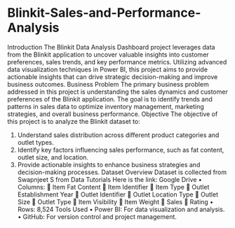 # Blinkit-Sales-and-Performance-Analysis
Introduction
The Blinkit Data Analysis Dashboard project leverages data from the Blinkit application to uncover valuable insights into customer preferences, sales trends, and key performance metrics. Utilizing advanced data visualization techniques in Power BI, this project aims to provide actionable insights that can drive strategic decision-making and improve business outcomes.
Business Problem
The primary business problem addressed in this project is understanding the sales dynamics and customer preferences of the Blinkit application. The goal is to identify trends and patterns in sales data to optimize inventory management, marketing strategies, and overall business performance.
Objective
The objective of this project is to analyze the Blinkit dataset to:
1.	Understand sales distribution across different product categories and outlet types.
2.	Identify key factors influencing sales performance, such as fat content, outlet size, and location.
3.	Provide actionable insights to enhance business strategies and decision-making processes.
Dataset Overview
Dataset is collected from Swapnjeet S from Data Tutorials Here is the link: Google Drive
•	Columns:
	Item Fat Content
	Item Identifier
	Item Type
	Outlet Establishment Year
	Outlet Identifier
	Outlet Location Type
	Outlet Size
	Outlet Type
	Item Visibility
	Item Weight
	Sales
	Rating
•	Rows: 8,524
Tools Used
•	Power BI: For data visualization and analysis.
•	GitHub: For version control and project management.

